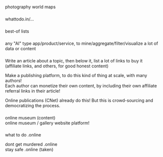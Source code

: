 ###  
  
photography world maps  
  
###  
  
whattodo.in/...  
  
###  
  
best-of lists  
  
###  
  
any "AI" type app/product/service, to mine/aggregate/filter/visualize a lot of data or content  
  
###  
  
Write an article about a topic, then below it, list a lot of links to buy it  
(affiliate links, and others, for good honest content)  
  
Make a publishing platform, to do this kind of thing at scale, with many authors!  
Each author can monetize their own content, by including their own affiliate referral links in their article!  
  
Online publications (CNet) already do this! But this is crowd-sourcing and democratizing the process.  
  
###  
  
online museum (content)  
online museum / gallery website platform!  
  
###  
  
what to do .online  
  
dont get murdered .online  
stay safe .online (taken)  
  
  
  
  
  
